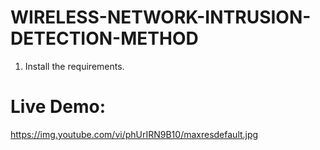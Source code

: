 # WIRELESS-NETWORK-INTRUSION-DETECTION-METHOD

1. Install the requirements.

# Live Demo:
https://img.youtube.com/vi/phUrIRN9B10/maxresdefault.jpg

